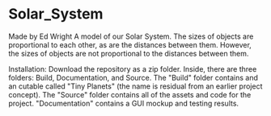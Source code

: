 # Solar_System
Made by Ed Wright
A model of our Solar System.
The sizes of objects are proportional to each other, as are the distances between them. However, the sizes of objects are not proportional to the distances between them.

Installation: Download the repository as a zip folder. Inside, there are three folders: Build, Documentation, and Source. The "Build" folder contains and an cutable called "Tiny Planets" (the name is residual from an earlier project concept). The "Source" folder contains all of the assets and code for the project. "Documentation" contains a GUI mockup and testing results.

